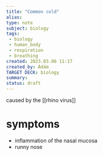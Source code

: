 ```yaml
---
title: "Common cold"
alias: 
type: note
subject: biology
tags:
 - biology
 - human_body
 - respiration
 - breathing
created: 2023.03.06 11:17
created_by: Ádám
TARGET DECK: biology
summary: 
status: draft 
---
```

caused by the [[rhino virus]]

# symptoms
- inflammation of the nasal mucosa
- runny nose